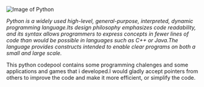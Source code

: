 ![Image of Python](https://encrypted-tbn0.gstatic.com/images?q=tbn:ANd9GcRSLsjUP-ljkQ1hN6NylJsatgdbphcpOgZrgGIHlAgWj0fA6633)


*Python is a widely used high-level, general-purpose, interpreted, dynamic programming language.Its design philosophy emphasizes code readability, and its syntax allows programmers to express concepts in fewer lines of code than would be possible in languages such as C++ or Java.The language provides constructs intended to enable clear programs on both a small and large scale.*

This python codepool contains some programming chalenges and some applications and games that i developed.I would gladly accept pointers from others to improve the code and make it more efficient, or simplify the code.
    



